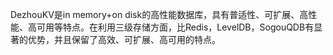 DezhouKV是in memory+on disk的高性能数据库，具有普适性、可扩展、高性能、高可用等特点。在利用三级存储方面，比Redis，LevelDB，SogouQDB有显著的优势，并且保留了高效、可扩展、高可用的特点。